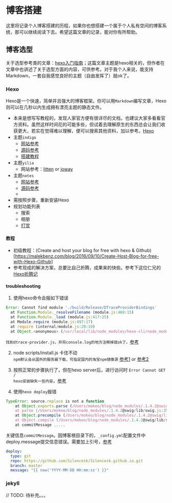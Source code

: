 # 博客搭建
这里将记录个人博客搭建的历程，如果你也想搭建一个属于个人私有空间的博客系统，那可以继续阅读下去。希望这篇文章的记录，能对你有所帮助。

## 博客选型
关于选型参考类的文章：[hexo入门指南](http://www.maintao.com/2014/hexo-beginner%27s-guide/)；这篇文章主题是hexo相关的，但作者在文章中也讲述了关于选型方面的内容，可供参考。对于我个人来说，能支持Markdown，一套自我感觉良好的主题（自由发挥了）就ok了。

### Hexo
Hexo是一个快速，简单并且强大的博客框架。你可以用`Markdown`编写文章，Hexo则可以在几秒以内生成拥有漂亮主题的静态文件。
* 本来是想写写教程的，发现人家官方便有很详尽的文档，也建议大家多看看官方资料。虽然这样时间花的可能多些，但试着去理解原生的东西总会让我们收获更大，若实在觉得难以理解，便可以搜索其他资料，加以参考。[Hexo](https://hexo.io)
* 主题`indigo`
  * [网站参考](https://imys.net/)
  * [源码参考](https://github.com/yscoder/hexo-theme-indigo)
  * [搭建教程](http://www.jianshu.com/p/465830080ea9)
* 主题`yilia`
  * 网站参考：[litten](http://litten.me/) or [joway](https://joway.github.io/)
* 主题`notes`
  * [网站参考](http://notes.iissnan.com/)
  * [源码参考](https://github.com/iissnan/hexo-theme-notes)
  *
* 需按照步骤，重新安装Hexo
* 规划功能列表
  * 搜索
  * 相册
  * [打赏](http://www.midaoi.com/2016/10/27/hexoError/)

#### 教程
* 初级教程：(Create and host your blog for free with hexo & Github)[https://malekbenz.com/blog/2016/09/10/Create-Host-Blog-for-free-with-Hexo-Github]
* 参考现成的解决方案，总要比自己折腾，成果来的快些。参考下这位仁兄的[Hexo折腾记](https://yq.aliyun.com/articles/8607?do=login)

#### troubleshooting
1. 使用hexo命令会报如下错误
```javascript
Error: Cannot find module './build/Release/DTraceProviderBindings'
  at Function.Module._resolveFilename (module.js:469:15)
  at Function.Module._load (module.js:417:25)
  at Module.require (module.js:497:17)
  at require (internal/module.js:20:19)
  at Object.<anonymous> (/usr/local/lib/node_modules/hexo-cli/node_modules/dtrace-provider/dtrace-provider.js:17:23)
```
`找到dtrace-provider.js，并将console.log的地方注释掉就ok了。`[参考](http://www.midaoi.com/2016/10/27/hexoError/)

2. node scripts/install.js 卡住不动  
`npm默认会从国外的服务器下载，可指定国内的淘宝npm镜像源`
[参考1](http://blog.csdn.net/zhy421202048/article/details/53490247)  or [参考2](http://npm.taobao.org/)

3. 按照正常的步骤执行了，但在hexo server后，进行访问时 `Error Cannot GET /`  
`hexo安装缺失一些内容`，[参考](http://www.jianshu.com/p/465830080ea9)

4. 使用`hexo deploy`报错
```javascript
TypeError: source.replace is not a function
    at Object.exports.parse (/Users/mokeo/blog/node_modules/.1.4.2@swig/lib/parser.js:438:19)
    at parse (/Users/mokeo/blog/node_modules/.1.4.2@swig/lib/swig.js:354:19)
    at Object.precompile (/Users/mokeo/blog/node_modules/.1.4.2@swig/lib/swig.js:486:23)
    at Object.compile (/Users/mokeo/blog/node_modules/.1.4.2@swig/lib/swig.js:606:16)
    at commitMessage .....
```
关键信息`commitMessage`。因博客根目录下的，`_config.yml`配置文件中deploy.message提交信息错误。需要加上引号，[参考](https://github.com/hexojs/hexo/issues/1810)
```yaml
deploy:
  type: git
  repo: https://github.com/Silencesk/Silencesk.github.io.git
  branch: master
  message: "{{ now('YYYY-MM-DD HH:mm:ss') }}"
```

### jekyll
// TODO: 待补充。。。
